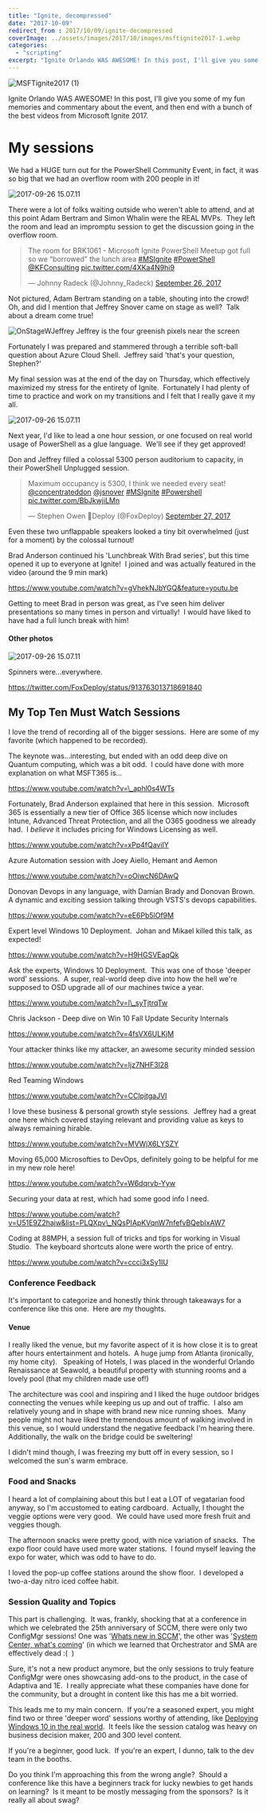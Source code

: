```yaml
---
title: "Ignite, decompressed"
date: "2017-10-09"
redirect_from : 2017/10/09/ignite-decompressed
coverImage: ../assets/images/2017/10/images/msftignite2017-1.webp
categories: 
  - "scripting"
excerpt: "Ignite Orlando WAS AWESOME! In this post, I'll give you some of my fun memories and commentary about the event, and then end with a bunch of the best videos from Microsoft Ignite 2017."
---
```


![MSFTignite2017 (1)](../assets/images/2017/10/images/msftignite2017-1.webp)

Ignite Orlando WAS AWESOME! In this post, I'll give you some of my fun memories and commentary about the event, and then end with a bunch of the best videos from Microsoft Ignite 2017.

# My sessions

We had a HUGE turn out for the PowerShell Community Event, in fact, it was so big that we had an overflow room with 200 people in it!

![2017-09-26 15.07.11](../assets/images/igniteCrowd.jpg)


There were a lot of folks waiting outside who weren't able to attend, and at this point Adam Bertram and Simon Whalin were the REAL MVPs.  They left the room and lead an impromptu session to get the discussion going in the overflow room.

<blockquote class="twitter-tweet"><p lang="en" dir="ltr">The room for BRK1061 - Microsoft Ignite PowerShell Meetup got full so we “borrowed” the lunch area <a href="https://twitter.com/hashtag/MSIgnite?src=hash&amp;ref_src=twsrc%5Etfw">#MSIgnite</a> <a href="https://twitter.com/hashtag/PowerShell?src=hash&amp;ref_src=twsrc%5Etfw">#PowerShell</a> <a href="https://twitter.com/KFConsulting?ref_src=twsrc%5Etfw">@KFConsulting</a> <a href="https://t.co/4XKa4N9hi9">pic.twitter.com/4XKa4N9hi9</a></p>&mdash; Johnny Radeck (@Johnny_Radeck) <a href="https://twitter.com/Johnny_Radeck/status/912758204869865472?ref_src=twsrc%5Etfw">September 26, 2017</a></blockquote> <script async src="https://platform.twitter.com/widgets.js" charset="utf-8"></script>


Not pictured, Adam Bertram standing on a table, shouting into the crowd!  Oh, and did I mention that Jeffrey Snover came on stage as well?  Talk about a dream come true!

![OnStageWJeffrey](../assets/images/2017/10/images/onstagewjeffrey.webp) Jeffrey is the four greenish pixels near the screen

Fortunately I was prepared and stammered through a terrible soft-ball question about Azure Cloud Shell.  Jeffrey said 'that's your question, Stephen?'

My final session was at the end of the day on Thursday, which effectively maximized my stress for the entirety of Ignite.  Fortunately I had plenty of time to practice and work on my transitions and I felt that I really gave it my all.

![2017-09-26 15.07.11](../assets/images/igniteCollage.webp)

Next year, I'd like to lead a one hour session, or one focused on real world usage of PowerShell as a glue language.  We'll see if they get approved!

Don and Jeffrey filled a colossal 5300 person auditorium to capacity, in their PowerShell Unplugged session.

<blockquote class="twitter-tweet"><p lang="en" dir="ltr">Maximum occupancy is 5300, I think we needed every seat! <a href="https://twitter.com/concentrateddon?ref_src=twsrc%5Etfw">@concentrateddon</a> <a href="https://twitter.com/jsnover?ref_src=twsrc%5Etfw">@jsnover</a> <a href="https://twitter.com/hashtag/MSIgnite?src=hash&amp;ref_src=twsrc%5Etfw">#MSIgnite</a> <a href="https://twitter.com/hashtag/Powershell?src=hash&amp;ref_src=twsrc%5Etfw">#Powershell</a> <a href="https://t.co/BbJkwjiLMn">pic.twitter.com/BbJkwjiLMn</a></p>&mdash; Stephen Owen 🦊Deploy (@FoxDeploy) <a href="https://twitter.com/FoxDeploy/status/913104259536887815?ref_src=twsrc%5Etfw">September 27, 2017</a></blockquote> <script async src="https://platform.twitter.com/widgets.js" charset="utf-8"></script>

Even these two unflappable speakers looked a tiny bit overwhelmed (just for a moment) by the colossal turnout!

Brad Anderson continued his 'Lunchbreak With Brad series', but this time opened it up to everyone at Ignite!  I joined and was actually featured in the video (around the 9 min mark)

https://www.youtube.com/watch?v=gVhekNJbYGQ&feature=youtu.be

Getting to meet Brad in person was great, as I've seen him deliver presentations so many times in person and virtually!  I would have liked to have had a full lunch break with him!

#### Other photos

![2017-09-26 15.07.11](../assets/images/meAndAdam.webp)

Spinners were...everywhere.

https://twitter.com/FoxDeploy/status/913763013718691840

## My Top Ten Must Watch Sessions

I love the trend of recording all of the bigger sessions.  Here are some of my favorite (which happened to be recorded).

The keynote was...interesting, but ended with an odd deep dive on Quantum computing, which was a bit odd.  I could have done with more explanation on what MSFT365 is...

https://www.youtube.com/watch?v=\_aphl0s4WTs

Fortunately, Brad Anderson explained that here in this session.  Microsoft 365 is essentially a new tier of Office 365 license which now includes Intune, Advanced Threat Protection, and all the O365 goodness we already had.  I _believe_ it includes pricing for Windows Licensing as well.

https://www.youtube.com/watch?v=xPp4fQaviIY

Azure Automation session with Joey Aiello, Hemant and Aemon

https://www.youtube.com/watch?v=oOiwcN6DAwQ

Donovan Devops in any language, with Damian Brady and Donovan Brown.  A dynamic and exciting session talking through VSTS's devops capabilities.

https://www.youtube.com/watch?v=eE6Pb5lOf9M

Expert level Windows 10 Deployment.  Johan and Mikael killed this talk, as expected!

https://www.youtube.com/watch?v=H9HGSVEaqQk

Ask the experts, Windows 10 Deployment.  This was one of those 'deeper word' sessions.  A super, real-world deep dive into how the hell we're supposed to OSD upgrade all of our machines twice a year.

https://www.youtube.com/watch?v=l\_syTjtrqTw

Chris Jackson - Deep dive on Win 10 Fall Update Security Internals

https://www.youtube.com/watch?v=4fsVX6ULKjM

Your attacker thinks like my attacker, an awesome security minded session

https://www.youtube.com/watch?v=Ijz7NHF3l28

Red Teaming Windows

https://www.youtube.com/watch?v=CClpjtgaJVI

I love these business & personal growth style sessions.  Jeffrey had a great one here which covered staying relevant and providing value as keys to always remaining hirable.

https://www.youtube.com/watch?v=MVWjX6LYSZY

Moving 65,000 Microsofties to DevOps, definitely going to be helpful for me in my new role here!

https://www.youtube.com/watch?v=W6dqrvb-Yyw

Securing your data at rest, which had some good info I need.

https://www.youtube.com/watch?v=U51E9Z2hajw&list=PLQXpv\_NQsPIApKVqnW7nfefvBQebIxAW7

Coding at 88MPH, a session full of tricks and tips for working in Visual Studio.  The keyboard shortcuts alone were worth the price of entry.

https://www.youtube.com/watch?v=ccci3xSy1IU

### Conference Feedback

It's important to categorize and honestly think through takeaways for a conference like this one.  Here are my thoughts.

#### Venue

I really liked the venue, but my favorite aspect of it is how close it is to great after hours entertainment and hotels.  A huge jump from Atlanta (ironically, my home city).   Speaking of Hotels, I was placed in the wonderful Orlando Renaissance at Seawold, a beautiful property with stunning rooms and a lovely pool (that my children made use of!)

The architecture was cool and inspiring and I liked the huge outdoor bridges connecting the venues while keeping us up and out of traffic.  I also am relatively young and in shape with brand new nice running shoes.  Many people might not have liked the tremendous amount of walking involved in this venue, so I would understand the negative feedback I'm hearing there.  Additionally, the walk on the bridge could be sweltering!

I didn't mind though, I was freezing my butt off in every session, so I welcomed the sun's warm embrace.

### Food and Snacks

I heard a lot of complaining about this but I eat a LOT of vegatarian food anyway, so I'm accustomed to eating cardboard.  Actually, I thought the veggie options were very good.  We could have used more fresh fruit and veggies though.

The afternoon snacks were pretty good, with nice variation of snacks.  The expo floor could have used more water stations.  I found myself leaving the expo for water, which was odd to have to do.

I loved the pop-up coffee stations around the show floor.  I developed a two-a-day nitro iced coffee habit.

### Session Quality and Topics

This part is challenging.  It was, frankly, shocking that at a conference in which we celebrated the 25th anniversary of SCCM, there were only two ConfigMgr sessions! One was '[Whats new in SCCM](https://www.youtube.com/watch?v=aCNtofxOxmQ)', the other was '[System Center, what's coming](https://www.youtube.com/watch?v=lCFPSE8TRiI)' (in which we learned that Orchestrator and SMA are effectively dead :(  )

Sure, it's not a new product anymore, but the only sessions to truly feature ConfigMgr were ones showcasing add-ons to the product, in the case of Adaptiva and 1E.  I really appreciate what these companies have done for the community, but a drought in content like this has me a bit worried.

This leads me to my main concern.  If you're a seasoned expert, you might find two or three 'deeper word' sessions worthy of attending, like [Deploying Windows 10 in the real world](https://www.youtube.com/watch?v=Pekf96vzBtU).  It feels like the session catalog was heavy on business decision maker, 200 and 300 level content.

If you're a beginner, good luck.  If you're an expert, I dunno, talk to the dev team in the booths.

Do you think I'm approaching this from the wrong angle?  Should a conference like this have a beginners track for lucky newbies to get hands on learning?  Is it meant to be mostly messaging from the sponsors?  Is it really all about swag?
